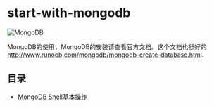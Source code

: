 # start-with-mongodb
![MongoDB](https://img.shields.io/badge/mongodb-v3.4.6-brightgreen.svg)

MongoDB的使用，MongoDB的安装请查看官方文档。这个文档也挺好的 <http://www.runoob.com/mongodb/mongodb-create-database.html>.


## 目录

* [MongoDB Shell基本操作](https://github.com/dzfrontend/start-with-mongodb/tree/master/1%EF%BC%9AMongoDB%20Shell%E5%9F%BA%E6%9C%AC%E6%93%8D%E4%BD%9C)
